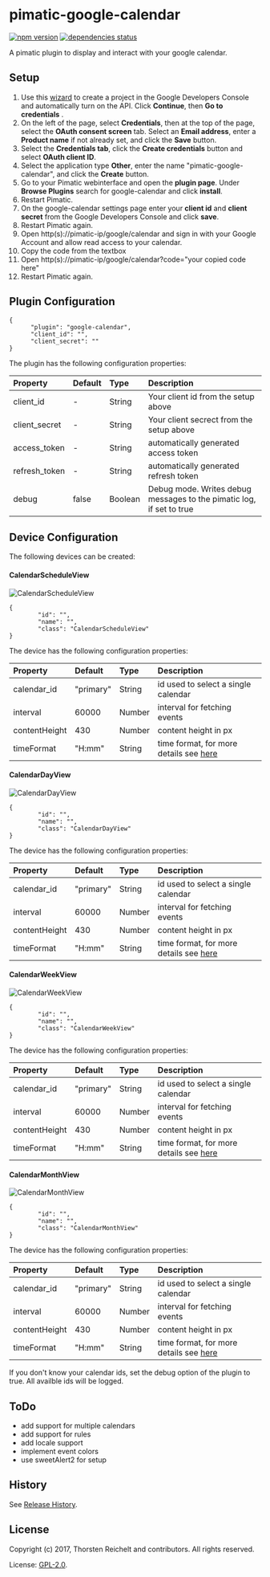 # pimatic-google-calendar

[![npm version](https://badge.fury.io/js/pimatic-google-calendar.svg)](http://badge.fury.io/js/pimatic-google-calendar)
[![dependencies status](https://david-dm.org/thost96/pimatic-google-calendar/status.svg)](https://david-dm.org/thost96/pimatic-google-calendar)

A pimatic plugin to display and interact with your google calendar.

## Setup 

 1. Use this [wizard](https://console.developers.google.com/start/api?id=calendar) to create a project in the Google Developers Console and automatically turn on the API. Click **Continue**, then **Go to credentials** .
 2. On the left of the page, select **Credentials**, then at the top of the page, select the **OAuth consent screen** tab. Select an **Email address**, enter a **Product name** if not already set, and click the **Save** button.
 3. Select the **Credentials tab**, click the **Create credentials** button and select **OAuth client ID**.
 4. Select the application type **Other**, enter the name "pimatic-google-calendar", and click the **Create** button.
 5. Go to your Pimatic webinterface and open the **plugin page**. Under **Browse Plugins** search for google-calendar and click **install**.
 6. Restart Pimatic. 
 7. On the google-calendar settings page enter your **client id** and **client secret** from the Google Developers Console and click **save**.
 8. Restart Pimatic again. 
 9. Open http(s)://pimatic-ip/google/calendar and sign in with your Google Account and allow read access to your calendar. 
10. Copy the code from the textbox
11. Open http(s)://pimatic-ip/google/calendar?code="your copied code here"
12. Restart Pimatic again. 

## Plugin Configuration

	{
          "plugin": "google-calendar",
          "client_id": "",
          "client_secret": ""
    }

The plugin has the following configuration properties:

| Property          | Default  | Type    | Description                                 |
|:------------------|:---------|:--------|:--------------------------------------------|
| client_id         | -		   | String  | Your client id from the setup above |
| client_secret     | -		   | String  | Your client secrect from the setup above |
| access_token      | -		   | String  | automatically generated access token |
| refresh_token     | -    	   | String  | automatically generated refresh token |
| debug             | false    | Boolean | Debug mode. Writes debug messages to the pimatic log, if set to true |

## Device Configuration
The following devices can be created: 

#### CalendarScheduleView
![CalendarScheduleView](https://github.com/thost96/pimatic-google-calendar/raw/master/assets/CalendarScheduleView.jpg)

	{
			"id": "",
			"name": "",
			"class": "CalendarScheduleView"
	}

The device has the following configuration properties:

| Property          | Default  | Type    | Description                                 |
|:------------------|:---------|:--------|:--------------------------------------------|
| calendar_id       | "primary"| String  | id used to select a single calendar |
| interval          | 60000    | Number  | interval for fetching events |
| contentHeight     | 430      | Number  | content height in px |
| timeFormat        | "H:mm"   | String  | time format, for more details see [here](https://fullcalendar.io/docs/text/timeFormat/) |

#### CalendarDayView
![CalendarDayView](https://github.com/thost96/pimatic-google-calendar/raw/master/assets/CalendarDayView.jpg)

	{
			"id": "",			
			"name": "",
			"class": "CalendarDayView"
	}

The device has the following configuration properties:

| Property          | Default  | Type    | Description                                 |
|:------------------|:---------|:--------|:--------------------------------------------|
| calendar_id       | "primary"| String  | id used to select a single calendar |
| interval          | 60000    | Number  | interval for fetching events |
| contentHeight     | 430      | Number  | content height in px |
| timeFormat        | "H:mm"   | String  | time format, for more details see [here](https://fullcalendar.io/docs/text/timeFormat/) |

#### CalendarWeekView
![CalendarWeekView](https://github.com/thost96/pimatic-google-calendar/raw/master/assets/CalendarWeekView.jpg)

	{
			"id": "",			
			"name": "",
			"class": "CalendarWeekView"
	}

The device has the following configuration properties:

| Property          | Default  | Type    | Description                                 |
|:------------------|:---------|:--------|:--------------------------------------------|
| calendar_id       | "primary"| String  | id used to select a single calendar |
| interval          | 60000    | Number  | interval for fetching events |
| contentHeight     | 430      | Number  | content height in px |
| timeFormat        | "H:mm"   | String  | time format, for more details see [here](https://fullcalendar.io/docs/text/timeFormat/) |

#### CalendarMonthView
![CalendarMonthView](https://github.com/thost96/pimatic-google-calendar/raw/master/assets/CalendarMonthView.jpg)

	{
			"id": "",
			"name": "",
			"class": "CalendarMonthView"
	}

The device has the following configuration properties:

| Property          | Default  | Type    | Description                                 |
|:------------------|:---------|:--------|:--------------------------------------------|
| calendar_id       | "primary"| String  | id used to select a single calendar |
| interval          | 60000    | Number  | interval for fetching events |
| contentHeight     | 430      | Number  | content height in px |
| timeFormat        | "H:mm"   | String  | time format, for more details see [here](https://fullcalendar.io/docs/text/timeFormat/) |


If you don't know your calendar ids, set the debug option of the plugin to true. All availble ids will be logged. 

## ToDo

* add support for multiple calendars
* add support for rules
* add locale support
* implement event colors
* use sweetAlert2 for setup

## History

See [Release History](https://github.com/thost96/pimatic-google-calendar/blob/master/History.md).

## License 

Copyright (c) 2017, Thorsten Reichelt and contributors. All rights reserved.

License: [GPL-2.0](https://github.com/thost96/pimatic-google-calendar/blob/master/LICENSE.md).